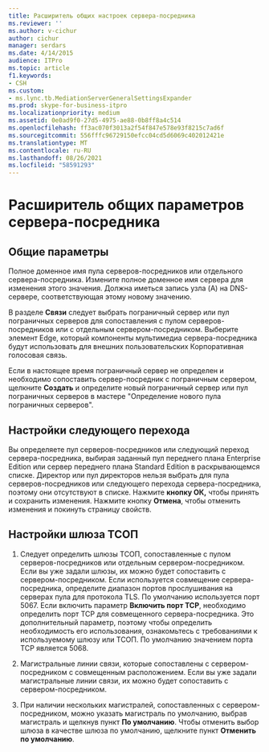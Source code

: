 ```yaml
---
title: Расширитель общих настроек сервера-посредника
ms.reviewer: ''
ms.author: v-cichur
author: cichur
manager: serdars
ms.date: 4/14/2015
audience: ITPro
ms.topic: article
f1.keywords:
- CSH
ms.custom:
- ms.lync.tb.MediationServerGeneralSettingsExpander
ms.prod: skype-for-business-itpro
ms.localizationpriority: medium
ms.assetid: 0e0ad9f0-27d5-4975-ae88-0b8ff8a4c514
ms.openlocfilehash: ff3ac070f3013a2f54f847e578e93f8215c7ad6f
ms.sourcegitcommit: 556fffc96729150efcc04cd5d6069c402012421e
ms.translationtype: MT
ms.contentlocale: ru-RU
ms.lasthandoff: 08/26/2021
ms.locfileid: "58591293"
---
```

# <a name="mediation-server-general-settings-expander"></a>Расширитель общих параметров сервера-посредника
 


## <a name="general-settings"></a>Общие параметры

Полное доменное имя пула серверов-посредников или отдельного сервера-посредника. Измените полное доменное имя сервера для изменения этого значения. Должна иметься запись узла (A) на DNS-сервере, соответствующая этому новому значению.
  
В разделе **Связи** следует выбрать пограничный сервер или пул пограничных серверов для сопоставления с пулом серверов-посредников или с отдельным сервером-посредником. Выберите элемент Edge, который компоненты мультимедиа сервера-посредника будут использовать для внешних пользовательских Корпоративная голосовая связь.
  
Если в настоящее время пограничный сервер не определен и необходимо сопоставить сервер-посредник с пограничным сервером, щелкните **Создать** и определите новый пограничный сервер или пул пограничных серверов в мастере "Определение нового пула пограничных серверов".
  
## <a name="next-hop-settings"></a>Настройки следующего перехода

Вы определяете пул серверов-посредников или следующий переход сервера-посредника, выбирая заданный пул переднего плана Enterprise Edition или сервер переднего плана Standard Edition в раскрывающемся списке. Директор или пул директоров нельзя выбрать для пула серверов-посредников или следующего перехода сервера-посредника, поэтому они отсутствуют в списке. Нажмите **кнопку ОК,** чтобы принять и сохранить изменения. Нажмите кнопку **Отмена**, чтобы отменить изменения и покинуть страницу свойств.
  
## <a name="pstn-gateway-settings"></a>Настройки шлюза ТСОП

1. Следует определить шлюзы ТСОП, сопоставленные с пулом серверов-посредников или отдельным сервером-посредником. Если вы уже задали шлюзы, их можно будет сопоставить с сервером-посредником. Если используется совмещение сервера-посредника, определите диапазон портов прослушивания на серверах пула для протокола TLS. По умолчанию используется порт 5067. Если включить параметр **Включить порт TCP**, необходимо определить порт TCP для совмещенного сервера-посредника. Это дополнительный параметр, поэтому чтобы определить необходимость его использования, ознакомьтесь с требованиями к используемому шлюзу или ТСОП. По умолчанию значением порта TCP является 5068.
    
2. Магистральные линии связи, которые сопоставлены с сервером-посредником с совмещенным расположением. Если вы уже задали магистральные линии связи, их можно будет сопоставить с сервером-посредником. 
    
3. При наличии нескольких магистралей, сопоставленных с сервером-посредником, можно указать магистраль по умолчанию, выбрав магистраль и щелкнув пункт **По умолчанию**. Чтобы отменить выбор шлюза в качестве шлюза по умолчанию, щелкните пункт **Отменить по умолчанию**. 
    

